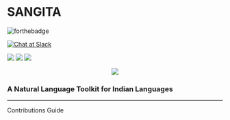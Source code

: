 # SANGITA
![forthebadge](https://forthebadge.com/images/badges/made-with-python.svg)

[![Chat at Slack](https://img.shields.io/badge/chat-on%20slack-black.svg?style=for-the-badge)](https://join.slack.com/t/sangitanlp/shared_invite/enQtMzc2NzMzODQ2ODU1LTRkOTUwODViMDBlNjIzZGNhZWIzNzc5MjM0Y2Y3YjYzMWY1NThjYmVkY2Y4M2RhODU5NzQ0MzZmODE4NmQ4ZmU)

![](https://img.shields.io/github/issues-pr/djokester/sangita.svg) 
![](https://img.shields.io/github/issues-closed/djokester/sangita.svg)
![](https://img.shields.io/github/issues/djokester/sangita.svg)

<div align = "center"><img src = "https://raw.githubusercontent.com/djokester/sangita/master/sangita/static/sangita.png" /></div>

### A Natural Language Toolkit for Indian Languages

----------------

Contributions Guide 

